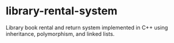 # library-rental-system
Library book rental and return system implemented in C++ using inheritance, polymorphism, and linked lists.
